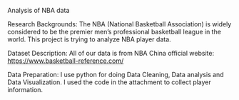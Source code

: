 Analysis of NBA data

Research Backgrounds: The NBA (National Basketball Association) is widely considered to be the premier men’s professional basketball league in the world. This project is trying to analyze NBA player data.

Dataset Description: All of our data is from NBA China official website: https://www.basketball-reference.com/

Data Preparation: I use python for doing Data Cleaning, Data analysis and Data Visualization. I used the code in the attachment to collect player information.
